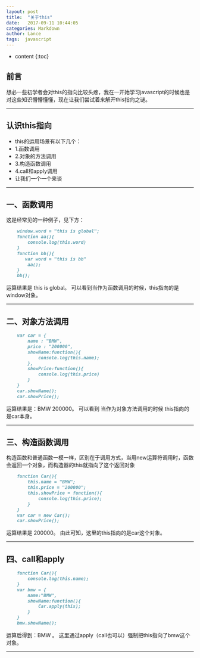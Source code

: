 ```yaml
---
layout: post
title:  "关于this"
date:   2017-09-11 10:44:05
categories: Markdown
author: Lance
tags:  javascript
---
```


* content
{:toc}

## 前言
想必一些初学者会对this的指向比较头疼，我在一开始学习javascript的时候也是对这些知识懵懵懂懂，现在让我们尝试着来解开this指向之谜。

***




## 认识this指向
- this的运用场景有以下几个：
- 1.函数调用
- 2.对象的方法调用
- 3.构造函数调用
- 4.call和apply调用
- 让我们一个一个来谈

***

## 一、函数调用
这是经常见的一种例子，见下方：
```md
    window.word = "this is global";
    function aa(){   
        console.log(this.word)
    }
    function bb(){
       var word = "this is bb"
        aa();
    }
    bb();
```
运算结果是 this is global。
可以看到当作为函数调用的时候，this指向的是window对象。

***

## 二、对象方法调用
```md
    var car = {
        name : "BMW",
        price : "200000",
        showName:function(){
            console.log(this.name);
        },
        showPrice:function(){
            console.log(this.price)
        }
    }
    car.showName();
    car.showPrice();
```
运算结果是：BMW 200000。
可以看到 当作为对象方法调用的时候 this指向的是car本身。

***

## 三、构造函数调用
构造函数和普通函数一模一样，区别在于调用方式，当用new运算符调用时，函数会返回一个对象，而构造器的this就指向了这个返回对象
```md
    function Car(){
        this.name = "BMW";
        this.price = "200000";
        this.showPrice = function(){
            console.log(this.price);
        }
    }
    var car = new Car();
    car.showPrice();
```
运算结果是 200000。
由此可知，这里的this指向的是car这个对象。

***

## 四、call和apply
```md
    function Car(){
        console.log(this.name);
    }
    var bmw = {
        name:"BMW",
        showName:function(){
            Car.apply(this);
        }
    }
    bmw.showName();
```
运算后得到：BMW 。
这里通过apply（call也可以）强制把this指向了bmw这个对象。

***